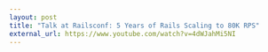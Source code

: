 ```yaml
---
layout: post
title: "Talk at Railsconf: 5 Years of Rails Scaling to 80K RPS"
external_url: https://www.youtube.com/watch?v=4dWJahMi5NI
---
```

